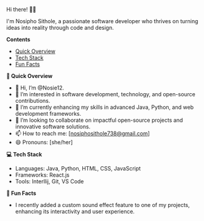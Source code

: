 Hi there! 👋🏼

I'm Nosipho Sithole, a passionate software developer who thrives on turning ideas into reality through code and design.

**Contents**

- [Quick Overview](#quick-overview)
- [Tech Stack](#tech-stack)
- [Fun Facts](#fun-facts)

**🚀 Quick Overview**

- 👋 Hi, I’m @Nosie12.
- 👀 I’m interested in software development, technology, and open-source contributions.
- 🌱 I’m currently enhancing my skills in advanced Java, Python, and web development frameworks.
- 💼 I’m looking to collaborate on impactful open-source projects and innovative software solutions.
- 📫 How to reach me: [nosiphosithole738@gmail.com]
- 😄 Pronouns: [she/her]

**💻 Tech Stack**

- Languages: Java, Python, HTML, CSS, JavaScript
- Frameworks: React.js
- Tools: Interllij, Git, VS Code

**🌈 Fun Facts**

- I recently added a custom sound effect feature to one of my projects, enhancing its interactivity and user experience.
